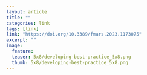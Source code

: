 ```yaml
---
layout: article
title: ""
categories: link
tags: [link]
link: "https://doi.org/10.3389/fmars.2023.1173075"
excerpt: ""
image:
  feature: 
  teaser: 5x8/developing-best-practice_5x8.png
  thumb: 5x8/developing-best-practice_5x8.png
---
```

